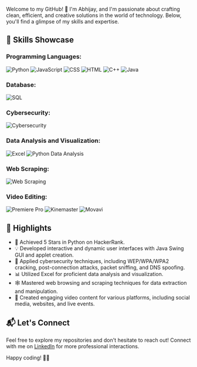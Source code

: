 
Welcome to my GitHub! 👋 I'm Abhijay, and I'm passionate about crafting clean, efficient, and creative solutions in the world of technology. Below, you'll find a glimpse of my skills and expertise.

## 🌟 Skills Showcase

### Programming Languages:
![Python](https://img.shields.io/badge/Python-Proficient-blue?style=flat&logo=python)
![JavaScript](https://img.shields.io/badge/JavaScript-Familiar-yellow?style=flat&logo=javascript)
![CSS](https://img.shields.io/badge/CSS-Familiar-blue?style=flat&logo=css3)
![HTML](https://img.shields.io/badge/HTML-Familiar-orange?style=flat&logo=html5)
![C++](https://img.shields.io/badge/C++-Basics-green?style=flat&logo=cplusplus)
![Java](https://img.shields.io/badge/Java-Fluent-red?style=flat&logo=java)

### Database:
![SQL](https://img.shields.io/badge/SQL-Strong%20Knowledge-lightgrey?style=flat&logo=sql)

### Cybersecurity:
![Cybersecurity](https://img.shields.io/badge/Cybersecurity-Expert-purple?style=flat&logo=security)

### Data Analysis and Visualization:
![Excel](https://img.shields.io/badge/Excel-Proficient-green?style=flat&logo=microsoft-excel)
![Python Data Analysis](https://img.shields.io/badge/Python%20Data%20Analysis-Proficient-yellow?style=flat&logo=python)

### Web Scraping:
![Web Scraping](https://img.shields.io/badge/Web%20Scraping-Proficient-blueviolet?style=flat&logo=web)

### Video Editing:
![Premiere Pro](https://img.shields.io/badge/Premiere%20Pro-Proficient-orange?style=flat&logo=adobe-premiere-pro)
![Kinemaster](https://img.shields.io/badge/Kinemaster-Proficient-blue?style=flat)
![Movavi](https://img.shields.io/badge/Movavi-Proficient-green?style=flat)

## 🚀 Highlights

- 🌟 Achieved 5 Stars in Python on HackerRank.
- 💡 Developed interactive and dynamic user interfaces with Java Swing GUI and applet creation.
- 🔐 Applied cybersecurity techniques, including WEP/WPA/WPA2 cracking, post-connection attacks, packet sniffing, and DNS spoofing.
- 📊 Utilized Excel for proficient data analysis and visualization.
- 🕸️ Mastered web browsing and scraping techniques for data extraction and manipulation.
- 🎥 Created engaging video content for various platforms, including social media, websites, and live events.

## 📬 Let's Connect

Feel free to explore my repositories and don't hesitate to reach out! Connect with me on [LinkedIn](https://www.linkedin.com/in/abhijay-sharma-60111626b/) for more professional interactions.

Happy coding! 🚀✨
